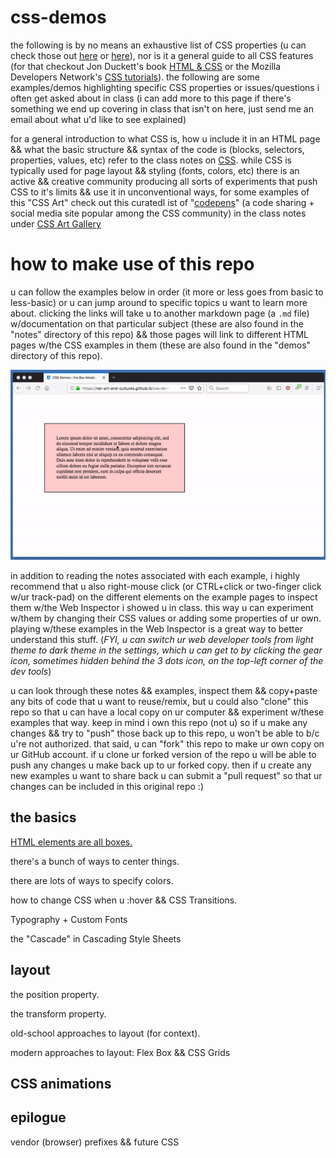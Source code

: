# css-demos

the following is by no means an exhaustive list of CSS properties (u can check those out [here](https://developer.mozilla.org/en-US/docs/Web/CSS/Reference) or [here](https://css-tricks.com/almanac/)), nor is it a general guide to all CSS features (for that checkout Jon Duckett's book [HTML & CSS](http://www.htmlandcssbook.com/) or the Mozilla Developers Network's [CSS tutorials](https://developer.mozilla.org/en-US/docs/Web/Guide/CSS/Getting_started)). the following are some examples/demos highlighting specific CSS properties or issues/questions i often get asked about in class (i can add more to this page if there's something we end up covering in class that isn't on here, just send me an email about what u'd like to see explained)

for a general introduction to what CSS is, how u include it in an HTML page && what the basic structure && syntax of the code is (blocks, selectors, properties, values, etc) refer to the class notes on [CSS](https://github.com/net-art-and-cultures/syllabus-and-notes/tree/master/notes/css). while CSS is typically used for page layout && styling (fonts, colors, etc) there is an active && creative community producing all sorts of experiments that push CSS to it's limits && use it in unconventional ways, for some examples of this "CSS Art" check out this curatedl ist of "[codepens](https://codepen.io/)" (a code sharing + social media site popular among the CSS community) in the class notes under [CSS Art Gallery](https://github.com/net-art-and-cultures/syllabus-and-notes/tree/master/notes/css-gallery)


# how to make use of this repo

u can follow the examples below in order (it more or less goes from basic to less-basic) or u can jump around to specific topics u want to learn more about. clicking the links will take u to another markdown page (a `.md` file) w/documentation on that particular subject (these are also found in the "notes" directory of this repo) && those pages will link to different HTML pages w/the CSS examples in them (these are also found in the "demos" directory of this repo).

![web inspector](images/web-inspector.gif)

in addition to reading the notes associated with each example, i highly recommend that u also right-mouse click (or CTRL+click or two-finger click w/ur track-pad) on the different elements on the example pages to inspect them w/the Web Inspector i showed u in class. this way u can experiment w/them by changing their CSS values or adding some properties of ur own. playing w/these examples in the Web Inspector is a great way to better understand this stuff. (*FYI, u can switch ur web developer tools from light theme to dark theme in the settings, which u can get to by clicking the gear icon, sometimes hidden behind the 3 dots icon, on the top-left corner of the dev tools*)

u can look through these notes && examples, inspect them && copy+paste any bits of code that u want to reuse/remix, but u could also "clone" this repo so that u can have a local copy on ur computer && experiment w/these examples that way. keep in mind i own this repo (not u) so if u make any changes && try to "push" those back up to this repo, u won't be able to b/c u're not authorized. that said, u can "fork" this repo to make ur own copy on ur GitHub account. if u clone ur forked version of the repo u will be able to push any changes u make back up to ur forked copy. then if u create any new examples u want to share back u can submit a "pull request" so that ur changes can be included in this original repo :)

## the basics

[HTML elements are all boxes.](notes/the-box-model.md)

there's a bunch of ways to center things.

there are lots of ways to specify colors.

how to change CSS when u :hover && CSS Transitions.

Typography + Custom Fonts

the "Cascade" in Cascading Style Sheets

## layout

the position property.

the transform property.

old-school approaches to layout (for context).

modern approaches to layout: Flex Box && CSS Grids


## CSS animations



## epilogue

vendor (browser) prefixes && future CSS
